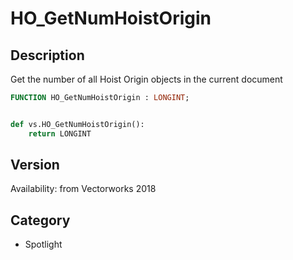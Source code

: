 # HO_GetNumHoistOrigin

## Description
Get the number of all Hoist Origin objects in the current document

```pascal
FUNCTION HO_GetNumHoistOrigin : LONGINT;
```

```python

def vs.HO_GetNumHoistOrigin():
    return LONGINT
```

## Version
Availability: from Vectorworks 2018
## Category
* Spotlight

